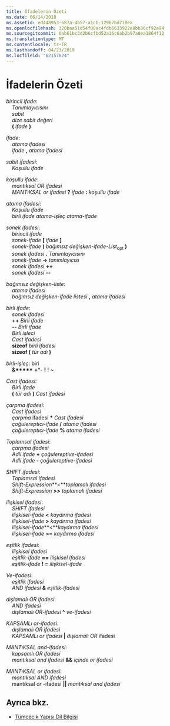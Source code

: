 ```yaml
---
title: İfadelerin Özeti
ms.date: 06/14/2018
ms.assetid: ed448953-687a-4b57-a1cb-12967bd770ea
ms.openlocfilehash: 320baa51d54f00ac4fdb6633922a8bb36cf92a94
ms.sourcegitcommit: 0ab61bc3d2b6cfbd52a16c6ab2b97a8ea1864f12
ms.translationtype: MT
ms.contentlocale: tr-TR
ms.lasthandoff: 04/23/2019
ms.locfileid: "62157824"
---
```

# <a name="summary-of-expressions"></a>İfadelerin Özeti

*birincil ifade*:<br/>
&nbsp;&nbsp;&nbsp;&nbsp;*Tanımlayıcısını*<br/>
&nbsp;&nbsp;&nbsp;&nbsp;*sabit*<br/>
&nbsp;&nbsp;&nbsp;&nbsp;*dize sabit değeri*<br/>
&nbsp;&nbsp;&nbsp;&nbsp;**(**  *ifade*  **)**

*ifade*:<br/>
&nbsp;&nbsp;&nbsp;&nbsp;*atama ifadesi*<br/>
&nbsp;&nbsp;&nbsp;&nbsp;*ifade*  **,**  *atama ifadesi*

*sabit ifadesi*:<br/>
&nbsp;&nbsp;&nbsp;&nbsp;*Koşullu ifade*

*koşullu ifade*:<br/>
&nbsp;&nbsp;&nbsp;&nbsp;*mantıksal OR ifadesi*<br/>
&nbsp;&nbsp;&nbsp;&nbsp;*MANTıKSAL or ifadesi*  **?**  *ifade*  **:**  *koşullu ifade*

*atama ifadesi*:<br/>
&nbsp;&nbsp;&nbsp;&nbsp;*Koşullu ifade*<br/>
&nbsp;&nbsp;&nbsp;&nbsp;*birli ifade* *atama-işleç* *atama-ifade*

*sonek ifadesi*:<br/>
&nbsp;&nbsp;&nbsp;&nbsp;*birincil ifade*<br/>
&nbsp;&nbsp;&nbsp;&nbsp;*sonek-ifade*  **[**  *ifade*  **]**<br/>
&nbsp;&nbsp;&nbsp;&nbsp;*sonek-ifade*  **(**  *bağımsız değişken-ifade-List*<sub>opt</sub> **)**<br/>
&nbsp;&nbsp;&nbsp;&nbsp;*sonek ifadesi*  **.**  *Tanımlayıcısını*<br/>
&nbsp;&nbsp;&nbsp;&nbsp;*sonek-ifade*  **->**  *tanımlayıcısı*<br/>
&nbsp;&nbsp;&nbsp;&nbsp;*sonek ifadesi*  **++**<br/>
&nbsp;&nbsp;&nbsp;&nbsp;*sonek ifadesi*  **--**

*bağımsız değişken-liste*:<br/>
&nbsp;&nbsp;&nbsp;&nbsp;*atama ifadesi*<br/>
&nbsp;&nbsp;&nbsp;&nbsp;*bağımsız değişken-ifade listesi*  **,**  *atama ifadesi*

*birli ifade*:<br/>
&nbsp;&nbsp;&nbsp;&nbsp;*sonek ifadesi*<br/>
&nbsp;&nbsp;&nbsp;&nbsp;**++**  *Birli ifade*<br/>
&nbsp;&nbsp;&nbsp;&nbsp;**--**  *Birli ifade*<br/>
&nbsp;&nbsp;&nbsp;&nbsp;*Birli işleci*<br/>
&nbsp;&nbsp;&nbsp;&nbsp;*Cast ifadesi*<br/>
&nbsp;&nbsp;&nbsp;&nbsp;**sizeof**  *birli ifadesi*<br/>
&nbsp;&nbsp;&nbsp;&nbsp;**sizeof (**  *tür adı*  **)**

*birli-işleç*: biri<br/>
&nbsp;&nbsp;&nbsp;&nbsp;**&****&#42;** **+**&#42;**-** **!** ! **~**

*Cast ifadesi*:<br/>
&nbsp;&nbsp;&nbsp;&nbsp;*Birli ifade*<br/>
&nbsp;&nbsp;&nbsp;&nbsp;**(**  *tür adı*  **)**  *Cast ifadesi*

*çarpma ifadesi*:<br/>
&nbsp;&nbsp;&nbsp;&nbsp;*Cast ifadesi*<br/>
&nbsp;&nbsp;&nbsp;&nbsp;*çarpma* ifadesi **&#42;** *Cast ifadesi*    <br/>
&nbsp;&nbsp;&nbsp;&nbsp;*çoğulereptıcı-ifade*  **/**  *atama ifadesi*<br/>
&nbsp;&nbsp;&nbsp;&nbsp;*çoğulereptıcı-ifade*  **%**  *atama ifadesi*

*Toplamsal ifadesi*:<br/>
&nbsp;&nbsp;&nbsp;&nbsp;*çarpma ifadesi*<br/>
&nbsp;&nbsp;&nbsp;&nbsp;*Adli ifade*  **+**  *çoğulereptive-ifadesi*<br/>
&nbsp;&nbsp;&nbsp;&nbsp;*Adli ifade*  **-**  *çoğulereptive-ifadesi*

*SHIFT ifadesi*:<br/>
&nbsp;&nbsp;&nbsp;&nbsp;*Toplamsal ifadesi*<br/>
&nbsp;&nbsp;&nbsp;&nbsp;*Shift-Expression***\<***toplamalı ifadesi*    <br/>
&nbsp;&nbsp;&nbsp;&nbsp;*Shift-Expression*  **>>**  *toplamalı ifadesi*

*ilişkisel ifadesi*:<br/>
&nbsp;&nbsp;&nbsp;&nbsp;*SHIFT ifadesi*<br/>
&nbsp;&nbsp;&nbsp;&nbsp;*ilişkisel-ifade*  **\<**  *kaydırma ifadesi*<br/>
&nbsp;&nbsp;&nbsp;&nbsp;*ilişkisel-ifade*  **>**  *kaydırma ifadesi*<br/>
&nbsp;&nbsp;&nbsp;&nbsp;*ilişkisel-ifade***\<***kaydırma ifadesi*    <br/>
&nbsp;&nbsp;&nbsp;&nbsp;*ilişkisel-ifade*  **>=**  *kaydırma ifadesi*

*eşitlik ifadesi*:<br/>
&nbsp;&nbsp;&nbsp;&nbsp;*ilişkisel ifadesi*<br/>
&nbsp;&nbsp;&nbsp;&nbsp;*eşitlik-ifade*  **==**  *ilişkisel ifadesi*<br/>
&nbsp;&nbsp;&nbsp;&nbsp;*eşitlik-ifade*  **! =**  *ilişkisel-ifade*

*Ve-ifadesi*:<br/>
&nbsp;&nbsp;&nbsp;&nbsp;*eşitlik ifadesi*<br/>
&nbsp;&nbsp;&nbsp;&nbsp;*AND ifadesi*  **&**  *eşitlik-ifadesi*

*dışlamalı OR ifadesi*:<br/>
&nbsp;&nbsp;&nbsp;&nbsp;*AND ifadesi*<br/>
&nbsp;&nbsp;&nbsp;&nbsp;*dışlamalı OR-ifadesi*  **^**  *ve-ifadesi*

*KAPSAMLı or-ifadesi*:<br/>
&nbsp;&nbsp;&nbsp;&nbsp;*dışlamalı OR ifadesi*<br/>
&nbsp;&nbsp;&nbsp;&nbsp;*KAPSAMLı or ifadesi* **&#124;** *dışlamalı OR* ifadesi    

*MANTıKSAL and-ifadesi*:<br/>
&nbsp;&nbsp;&nbsp;&nbsp;*kapsamlı OR ifadesi*<br/>
&nbsp;&nbsp;&nbsp;&nbsp;*mantıksal and ifadesi*  **&&**  *içinde or ifadesi*

*MANTıKSAL or ifadesi*:<br/>
&nbsp;&nbsp;&nbsp;&nbsp;*mantıksal AND ifadesi*<br/>
&nbsp;&nbsp;&nbsp;&nbsp;mantıksal *or* -ifadesi **&#124;&#124;** *mantıksal and ifadesi*    

## <a name="see-also"></a>Ayrıca bkz.

- [Tümcecik Yapısı Dil Bilgisi](../c-language/phrase-structure-grammar.md)
